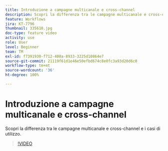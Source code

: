 ```yaml
---
title: Introduzione a campagne multicanale e cross-channel
description: Scopri la differenza tra le campagne multicanale e cross-channel e i casi di utilizzo.
feature: Workflows
jira: KT-7796
thumbnail: 335610.jpg
doc-type: feature video
activity: use
role: User
level: Beginner
team: TM
exl-id: f7391930-f712-408a-8933-3225d10864e7
source-git-commit: 21119f61d1e46e50efbd674c8e0fc3a93d20d6c0
workflow-type: tm+mt
source-wordcount: '36'
ht-degree: 100%

---
```


# Introduzione a campagne multicanale e cross-channel

Scopri la differenza tra le campagne multicanale e cross-channel e i casi di utilizzo.

>[!VIDEO](https://video.tv.adobe.com/v/335610?quality=12&learn=on)
